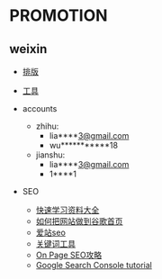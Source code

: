 # PROMOTION

## weixin
* [排版](https://www.jianshu.com/p/5326de235497)
* [工具](https://www.135editor.com/)

* accounts
    * zhihu: 
        * lia****3@gmail.com
        * wu***********18
    * jianshu:
        * lia****3@gmail.com
        * 1****1

* SEO
    * [快速学习资料大全](https://www.zbniufeng.com/learn-seo-fast/)
    * [如何把网站做到谷歌首页](https://www.yiquanseo.com/gugepaimingshangshouye/)
    * [爱站seo](http://seo.aizhan.com/base/)
    * [关键词工具](https://zhuanlan.zhihu.com/p/41226398)
    * [On Page SEO攻略](https://www.yiquanseo.com/zhanneionpageseo/)
    * [Google Search Console tutorial](https://www.youtube.com/watch?v=PMOny6RDjtg)